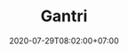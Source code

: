---
title     : "Gantri"
thumbnail : "gantri"
address   : "https://gantri.com"
sitemap   : false
date      : 2020-07-29T08:02:00+07:00
---